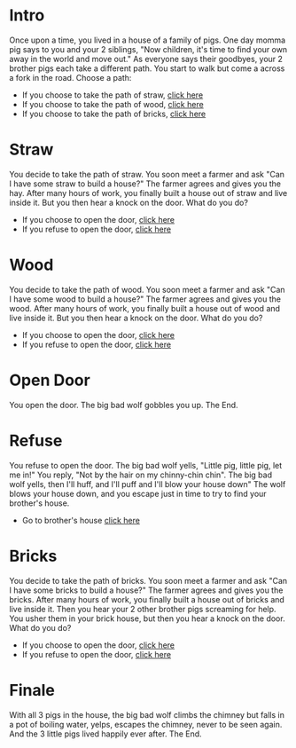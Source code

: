 # Intro

Once upon a time, you lived in a house of a family of pigs.  One day momma pig says to you and your 2 siblings, "Now children, it's time to find your own away in the world and move out."  As everyone says their goodbyes, your 2 brother pigs each take a different path.  You start to walk but come a across a fork in the road.  Choose a path:
- If you choose to take the path of straw, [click here](#Straw)
- If you choose to take the path of wood, [click here](#Wood)
- If you choose to take the path of bricks, [click here](#Bricks)

# Straw
You decide to take the path of straw.  You soon meet a farmer and ask "Can I have some straw to build a house?"  The farmer agrees and gives you the hay.  After many hours of work, you finally built a house out of straw and live inside it.  But you then hear a knock on the door.  What do you do?
- If you choose to open the door, [click here](#OpenDoor)
- If you refuse to open the door, [click here](#Refuse)

# Wood
You decide to take the path of wood.  You soon meet a farmer and ask "Can I have some wood to build a house?"  The farmer agrees and gives you the wood.  After many hours of work, you finally built a house out of wood and live inside it.  But you then hear a knock on the door.  What do you do?
- If you choose to open the door, [click here](#OpenDoor)
- If you refuse to open the door, [click here](#refuse)

# Open Door
You open the door.  The big bad wolf gobbles you up.  The End.

# Refuse
You refuse to open the door.  The big bad wolf yells, "Little pig, little pig, let me in!" You reply, "Not by the hair on my chinny-chin chin".  The big bad wolf yells, then I'll huff, and I'll puff and I'll blow your house down"   The wolf blows your house down, and you escape just in time to try to find your brother's house.
- Go to brother's house [click here](#Finale)

# Bricks
You decide to take the path of bricks.  You soon meet a farmer and ask "Can I have some bricks to build a house?"  The farmer agrees and gives you the bricks.  After many hours of work, you finally built a house out of bricks and live inside it.  Then you hear your 2 other brother pigs screaming for help.  You usher them in your brick house, but then you hear a knock on the door.  What do you do?
- If you choose to open the door, [click here](#OpenDoor)
- If you refuse to open the door, [click here](#Finale)

# Finale
With all 3 pigs in the house, the big bad wolf climbs the chimney but falls in a pot of boiling water, yelps, escapes the chimney, never to be seen again.  And the 3 little pigs lived happily ever after.  The End.
